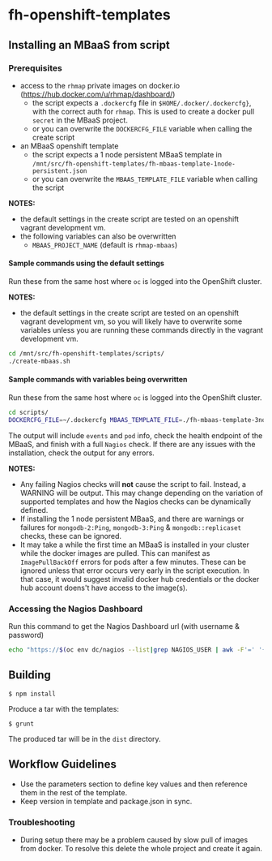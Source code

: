 # fh-openshift-templates 

## Installing an MBaaS from script

### Prerequisites

- access to the `rhmap` private images on docker.io (https://hub.docker.com/u/rhmap/dashboard/)
	- the script expects a `.dockercfg` file in `$HOME/.docker/.dockercfg}`, with the correct auth for `rhmap`. This is used to create a docker pull `secret` in the MBaaS project.
	- or you can overwrite the `DOCKERCFG_FILE` variable when calling the create script 
- an MBaaS openshift template
	- the script expects a 1 node persistent MBaaS template in `/mnt/src/fh-openshift-templates/fh-mbaas-template-1node-persistent.json`
	- or you can overwrite the `MBAAS_TEMPLATE_FILE` variable when calling the script

**NOTES:**
- the default settings in the create script are tested on an openshift vagrant development vm.
- the following variables can also be overwritten
	- `MBAAS_PROJECT_NAME` (default is `rhmap-mbaas`)

#### Sample commands using the default settings

Run these from the same host where `oc` is logged into the OpenShift cluster.

**NOTES:**
- the default settings in the create script are tested on an openshift vagrant development vm, so you will likely have to overwrite some variables unless you are running these commands directly in the vagrant development vm.

```bash
cd /mnt/src/fh-openshift-templates/scripts/
./create-mbaas.sh
```

#### Sample commands with variables being overwritten

Run these from the same host where `oc` is logged into the OpenShift cluster.

```bash
cd scripts/
DOCKERCFG_FILE=~/.dockercfg MBAAS_TEMPLATE_FILE=./fh-mbaas-template-3node.json MBAAS_PROJECT_NAME=3node-mbaas ./create-mbaas.sh
```

The output will include `events` and `pod` info, check the health endpoint of the MBaaS, and finish with a full `Nagios` check.
If there are any issues with the installation, check the output for any errors.

**NOTES:**
- Any failing Nagios checks will **not** cause the script to fail. Instead, a WARNING will be output. This may change depending on the variation of supported templates and how the Nagios checks can be dynamically defined.
- If installing the 1 node persistent MBaaS, and there are warnings or failures for `mongodb-2:Ping`, `mongodb-3:Ping` & `mongodb::replicaset` checks, these can be ignored.
- It may take a while the first time an MBaaS is installed in your cluster while the docker images are pulled. This can manifest as `ImagePullBackOff` errors for pods after a few minutes. These can be ignored unless that error occurs very early in the script execution. In that case, it would suggest invalid docker hub credentials or the docker hub account doens't have access to the image(s).

### Accessing the Nagios Dashboard

Run this command to get the Nagios Dashboard url (with username & password)

```bash
echo "https://$(oc env dc/nagios --list|grep NAGIOS_USER | awk -F'=' '{print $2}'):$(oc env dc/nagios --list|grep NAGIOS_PASSWORD | awk -F'=' '{print $2}')@$(oc get route nagios --template "{{.spec.host}}")"
```

## Building
```shell
$ npm install
```

Produce a tar with the templates:

```shell
$ grunt
```
The produced tar will be in the ```dist``` directory.

## Workflow Guidelines

* Use the parameters section to define key values and then reference them in the rest of the template.
* Keep version in template and package.json in sync.

### Troubleshooting

* During setup there may be a problem caused by slow pull of images from docker. To resolve this delete the whole project and create it again.
